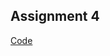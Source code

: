 ## Assignment 4 
[Code](https://github.com/crissb3/dat250/tree/master/assignment4/no.hvl.dat250.rest/src/main/java)
